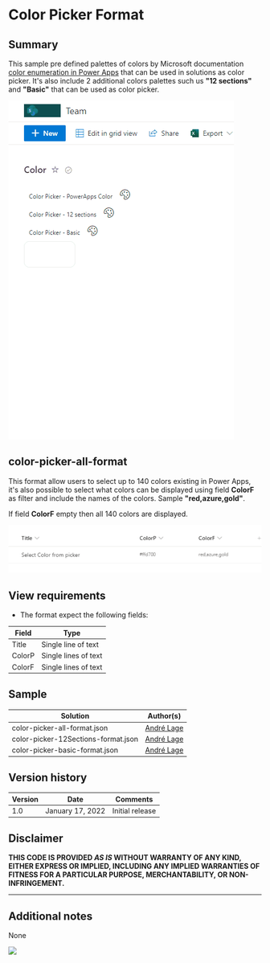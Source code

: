 # Color Picker Format

## Summary

This sample pre defined palettes of colors by Microsoft documentation [color enumeration in Power Apps](https://docs.microsoft.com/en-us/powerapps/maker/canvas-apps/functions/function-colors) that can be used in solutions as color picker. It's also include 2 additional colors palettes such us **"12 sections"** and **"Basic"** that can be used as color picker.

![color picker format](./assets/ColorPickerOptions.gif)

## color-picker-all-format

This format allow users to select up to 140 colors existing in Power Apps, it's also possible to select what colors can be displayed using field  **ColorF** as filter and include the names of the colors. Sample **"red,azure,gold"**.

If field **ColorF** empty then all 140 colors are displayed. 

![color picker format](./assets/ColorPickerFilter.PNG)

## View requirements
- The format expect the following fields:

Field |Type
--------|---------
Title | Single line of text 
ColorP | Single lines of text
ColorF | Single lines of text

## Sample

Solution|Author(s)
--------|---------
color-picker-all-format.json | [André Lage](https://twitter.com/aaclage)
color-picker-12Sections-format.json | [André Lage](https://twitter.com/aaclage)
color-picker-basic-format.json | [André Lage](https://twitter.com/aaclage)

## Version history

Version|Date|Comments
-------|----|--------
1.0|January 17, 2022|Initial release

## Disclaimer

**THIS CODE IS PROVIDED *AS IS* WITHOUT WARRANTY OF ANY KIND, EITHER EXPRESS OR IMPLIED, INCLUDING ANY IMPLIED WARRANTIES OF FITNESS FOR A PARTICULAR PURPOSE, MERCHANTABILITY, OR NON-INFRINGEMENT.**

---

## Additional notes
None

<img src="https://pnptelemetry.azurewebsites.net/list-formatting/view-samples/color-picker-format" />